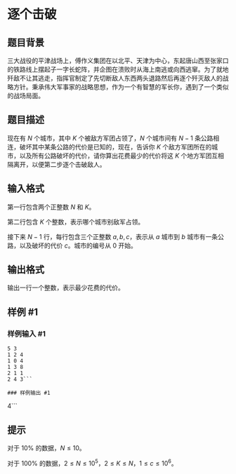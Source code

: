 # 逐个击破

## 题目背景

三大战役的平津战场上，傅作义集团在以北平、天津为中心，东起唐山西至张家口的铁路线上摆起子一字长蛇阵，并企图在溃败时从海上南逃或向西逃窜。为了就地歼敌不让其逃走，指挥官制定了先切断敌人东西两头退路然后再逐个歼灭敌人的战略方针。秉承伟大军事家的战略思想，作为一个有智慧的军长你，遇到了一个类似的战场局面。


## 题目描述

现在有 $N$ 个城市，其中 $K$ 个被敌方军团占领了，$N$ 个城市间有 $N-1$ 条公路相连，破坏其中某条公路的代价是已知的，现在，告诉你 $K$ 个敌方军团所在的城市，以及所有公路破坏的代价，请你算出花费最少的代价将这 $K$ 个地方军团互相隔离开，以便第二步逐个击破敌人。


## 输入格式

第一行包含两个正整数 $N$ 和 $K$。

第二行包含 $K$ 个整数，表示哪个城市别敌军占领。

接下来 $N-1$ 行，每行包含三个正整数 $a,b,c$，表示从 $a$ 城市到 $b$ 城市有一条公路，以及破坏的代价 $c$。城市的编号从 $0$ 开始。


## 输出格式

输出一行一个整数，表示最少花费的代价。


## 样例 #1

### 样例输入 #1
```
5 3
1 2 4
1 0 4
1 3 8
2 1 1
2 4 3```

### 样例输出 #1

```
4```

## 提示

对于 $10\%$ 的数据，$N\le 10$。

对于 $100\%$ 的数据，$2\le N\le10^5$，$2\le K\le N$，$1\le c\le 10^6$。

